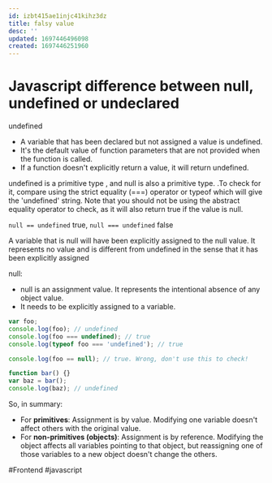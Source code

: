 ```yaml
---
id: izbt415ae1injc41kihz3dz
title: falsy value
desc: ''
updated: 1697446496098
created: 1697446251960
---
```


# Javascript difference between null, undefined or undeclared

undefined
* A variable that has been declared but not assigned a value is undefined.
* It's the default value of function parameters that are not provided when the function is called.
* If a function doesn't explicitly return a value, it will return undefined.

undefined is a primitive type , and null is also a primitive type. .To check for it, compare using the strict equality (===) operator or typeof which will give the 'undefined' string. Note that you should not be using the abstract equality operator to check, as it will also return true if the value is null.

`null == undefined` true, `null === undefined` false

A variable that is null will have been explicitly assigned to the null value. It represents no value and is different from undefined in the sense that it has been explicitly assigned

null:
* null is an assignment value. It represents the intentional absence of any object value.
* It needs to be explicitly assigned to a variable.


``` javascript
var foo;
console.log(foo); // undefined
console.log(foo === undefined); // true
console.log(typeof foo === 'undefined'); // true

console.log(foo == null); // true. Wrong, don't use this to check!

function bar() {}
var baz = bar();
console.log(baz); // undefined
```

So, in summary:
* For **primitives**: Assignment is by value. Modifying one variable doesn't affect others with the original value.
* For **non-primitives (objects)**: Assignment is by reference. Modifying the object affects all variables pointing to that object, but reassigning one of those variables to a new object doesn't change the others.


#Frontend   #javascript
